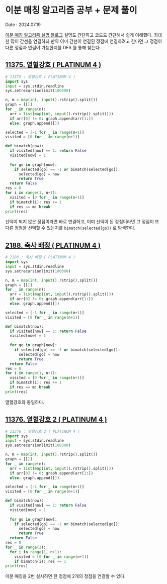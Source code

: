# 이분 매칭 알고리즘 공부 + 문제 풀이
Date : 2024.07.19

[이분 매칭 알고리즘 설명 블로그](https://velog.io/@ashooozzz/Python-%EC%9D%B4%EB%B6%84-%EB%A7%A4%EC%B9%ADfeat.-DFS)
설명도 간단하고 코드도 간단해서 쉽게 이해했다. 최대한 많이 간선을 연결하되 만약 이미 간선이 연결된 정점에 연결하려고 한다면 그 정점이 다른 정점과 연결이 가능한지를 DFS 를 통해 찾는다.

## [11375. 열혈강호 ( PLATINUM 4 )](https://www.acmicpc.net/problem/11375)
```py
# 11375 : 열혈강호 ( PLATINUM 4 )
import sys
input = sys.stdin.readline
sys.setrecursionlimit(100000)

n, m = map(int, input().rstrip().split())
graph = [[]]
for _ in range(n):
  arr = list(map(int, input().rstrip().split()))
  if arr[0] != 0: graph.append(arr[1:])
  else: graph.append([])

selected = [-1 for _ in range(m+1)]
visited = [0 for _ in range(n+1)]

def bimatch(now):
  if visited[now] == 1: return False
  visited[now] = 1
  
  for go in graph[now]:
    if selected[go] == -1 or bimatch(selected[go]):
      selected[go] = now
      return True
  return False
res = 0
for i in range(1, n+1):
  visited = [0 for _ in range(n+1)]
  if bimatch(i): res += 1
  if res == m: break
print(res)
```
선택이 되지 않은 정점이라면 바로 연결하고, 이미 선택이 된 정점이라면 그 정점이 또 다른 정점을 선택할 수 있는지를 `bimatch(selected[go])` 로 탐색한다. 

## [2188. 축사 배정 ( PLATINUM 4 )](https://www.acmicpc.net/problem/2188)
```py
# 2188 : 축사 배정 ( PLATINUM 4 )
import sys
input = sys.stdin.readline
sys.setrecursionlimit(100000)

n, m = map(int, input().rstrip().split())
graph = [[]]
for _ in range(n):
  arr = list(map(int, input().rstrip().split()))
  if arr[0] != 0: graph.append(arr[1:])
  else: graph.append([])

selected = [-1 for _ in range(m+1)]
visited = [0 for _ in range(n+1)]

def bimatch(now):
  if visited[now] == 1: return False
  visited[now] = 1
  
  for go in graph[now]:
    if selected[go] == -1 or bimatch(selected[go]):
      selected[go] = now
      return True
  return False
res = 0
for i in range(1, n+1):
  visited = [0 for _ in range(n+1)]
  if bimatch(i): res += 1
  if res == m: break
print(res)
```
열혈강호와 동일하다.

## [11376. 열혈강호 2 ( PLATINUM 4 )](https://www.acmicpc.net/problem/11376)
```py
# 11376 : 열혈강호 2 ( PLATINUM 4 )
import sys
input = sys.stdin.readline
sys.setrecursionlimit(100000)

n, m = map(int, input().rstrip().split())
graph = [[]]
for _ in range(n):
  arr = list(map(int, input().rstrip().split()))
  if arr[0] != 0: graph.append(arr[1:])
  else: graph.append([])

selected = [-1 for _ in range(m+1)]
visited = [0 for _ in range(n+1)]

def bimatch(now):
  if visited[now] == 1: return False
  visited[now] = 1
  
  for go in graph[now]:
    if selected[go] == -1 or bimatch(selected[go]):
      selected[go] = now
      return True
  return False
res = 0
for _ in range(2):
  for i in range(1, n+1):
    visited = [0 for _ in range(n+1)]
    if bimatch(i): res += 1
print(res)
```
이분 매칭을 2번 실시하면 한 정점에 2개의 정점을 연결할 수 있다.
